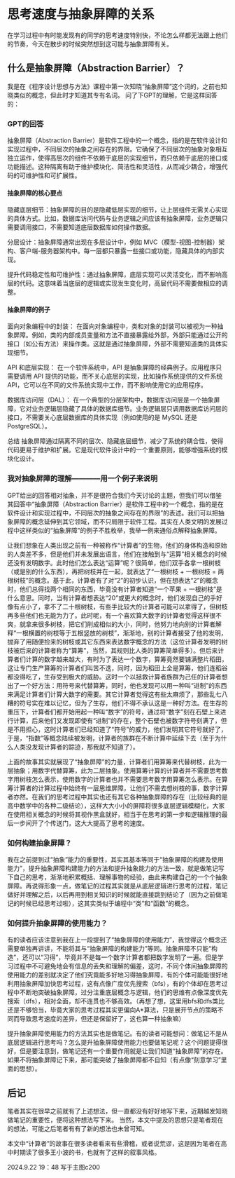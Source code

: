 # 思考速度与抽象屏障的关系

在学习过程中有时能发现有的同学的思考速度特别快，不论怎么样都无法跟上他们的节奏，今天在散步的时候突然想到这可能与抽象屏障有关。

## 什么是抽象屏障（Abstraction Barrier）？

我是在《程序设计思想与方法》课程中第一次知晓“抽象屏障”这个词的，之前也知晓类似的概念，但此时才知道其专有名词。
问了下GPT的理解，它是这样回答的：

### GPT的回答

抽象屏障（Abstraction Barrier）是软件工程中的一个概念，指的是在软件设计和实现过程中，不同层次的抽象之间存在的界限。它确保了不同层次的抽象对象相互独立运作，使得高层次的组件不依赖于底层的实现细节，而只依赖于底层的接口或功能描述。这种隔离有助于维护模块化、简洁性和灵活性，从而减少耦合，增强代码的可维护性和可扩展性。

#### 抽象屏障的核心要点

隐藏底层细节：抽象屏障的目的是隐藏低层实现的细节，让上层组件无需关心实现的具体方式。比如，数据库访问代码与业务逻辑之间应该有抽象屏障，业务逻辑只需要调用接口，不需要知道底层数据库如何操作数据。

分层设计：抽象屏障通常出现在多层设计中，例如 MVC（模型-视图-控制器）架构、客户端-服务器架构中。每一层都只暴露一些接口或功能，隐藏具体的内部实现。

提升代码稳定性和可维护性：通过抽象屏障，底层实现可以灵活变化，而不影响高层的代码。这意味着当底层的逻辑或实现发生变化时，高层代码不需要做相应的调整。

#### 抽象屏障的例子

面向对象编程中的封装：
在面向对象编程中，类和对象的封装可以被视为一种抽象屏障。例如，类的内部成员变量和方法不直接暴露给外部，外部只能通过公开的接口（如公有方法）来操作类。这就是通过抽象屏障，外部不需要知道类的具体实现细节。

API 和底层实现：
在一个软件系统中，API 是抽象屏障的经典例子。应用程序只需要调用 API 提供的功能，而不关心底层的实现，比如操作系统提供的文件系统 API，它可以在不同的文件系统实现中工作，而不影响使用它的应用程序。

数据库访问层（DAL）：
在一个典型的分层架构中，数据库访问层是一个抽象屏障，它对业务逻辑层隐藏了具体的数据库细节。业务逻辑层只调用数据库访问层的接口，不需要关心底层数据库的具体实现（例如使用的是 MySQL 还是 PostgreSQL）。

总结
抽象屏障通过隔离不同的层次、隐藏底层细节，减少了系统的耦合性，使得代码更易于维护和扩展。它是现代软件设计中的一个重要原则，能够增强系统的模块化设计。

### 我对抽象屏障的理解————用一个例子来说明

GPT给出的回答相对抽象，并不是很符合我们今天讨论的主题，但我们可以借鉴其回答中“抽象屏障（Abstraction Barrier）是软件工程中的一个概念，指的是在软件设计和实现过程中，不同层次的抽象之间存在的界限”的表述。我们可以把抽象屏障的概念延伸到其它领域，而不只局限于软件工程。其实在人类文明的发展过程中这样类似的“抽象屏障”的例子不胜枚举，我举一例来通俗点解释抽象屏障。

让我们想象在人类出现之前有一种被称作“计算者”的生物，他们的身体构造和原始的人类差不多，但是他们并未发展出语言，他们在接触到与“运算”相关概念的时候还没有发明数字。此时他们怎么表达“运算”呢？很简单，他们双手各拿一根树枝（或是别的什么东西），再把树枝并在一起，就表达了“一根树枝 + 一根树枝 = 两根树枝”的概念。基于此，计算者有了对“2”的初步认识，但在想表达“2”的概念时，他们总得找两个相同的东西，毕竟没有计算者知道“一个苹果 + 一根树枝”是什么意思。同时，当有计算者想表达“20”或更大的概念时，他们发现自己的手好像有点小了，拿不了二十根树枝，有些手比较大的计算者可能可以拿得了，但树枝再多些他们也无能为力了。此时呢，有一个喜欢算大数字的计算者觉得这样很不爽，就拿来很多树枝，把它们削成相似的大小，同时，他努力地向别的计算者解释“一根横置的树枝等于五根竖放的树枝”，渐渐地，别的计算者接受了他的发明，抛弃了用随便捡来的树枝或其它东西来表达数字概念的方法（这位计算者发明的树枝被后来的计算者称为“算筹”，当然，其规则比人类的算筹简单得多）。但后来计算者们计算的数字越来越大，有时为了表达一个数字，算筹竟然要铺满整片稻田，这让专门生产算筹的计算者们叫苦不迭，同时，因为稻田上全是算筹，他们连稻谷都没得吃了，生存受到极大的威胁。这时一个以拯救计算者族群为己任的计算者想出了一个好方法：用符号来代替算筹，同时，他也发现可以用一种叫“进制”的东西来满足计算者们计算大数字的需要。其它计算者觉得这有些太麻烦了，那些乱七八糟的符号实在难以记忆，但为了生存，他们不得不承认这是一种好方法。在生存的重压下，计算者们都开始用起一种叫“数字”的符号，通过将“数字”刻在石壁上来进行计算，后来他们又发现即使有“进制”的存在，整个石壁也被数字符号刻满了，但是不用担心，这时计算者们已经知道了“符号”的威力，他们发明其它符号就好了，于是，“指数”等概念陆续被发明，计算者的族群在不断计算中延续下去（至于为什么人类没发现计算者的踪迹，那我就不知道了）。

上面的故事其实就展现了“抽象屏障”的力量，计算者们用算筹来代替树枝，此为一层抽象；用数字代替算筹，此为二层抽象。使用算筹计算的计算者并不需要思考数字用树枝怎么表示，使用数字的计算者也并不需要思考数字用算筹怎么表示。在算筹计算者的计算过程中始终有一层思维屏障，让他们不需去想树枝的事，数字计算者亦然。在我们的思考过程中其实也还有其它各种抽象屏障的存在（比较经典的是高中数学中的各种二级结论），这样大大小小的屏障将很多底层逻辑模糊化，大家在使用相关概念的时候将其视作黑盒就好，相当于在思考的第一步和逻辑推理的最后一步间开了个传送门，这大大提高了思考的速度。

### 如何构建抽象屏障？

我在之前提到过“抽象”能力的重要性，其实其基本等同于“抽象屏障的构建及使用能力”，提升抽象屏障构建能力的方法和提升抽象能力的方法一致，就是做笔记写下自己的思考，渐渐地积累概括、理解事物的经验，由此来构建自己的一个个抽象屏障。再说得形象一点，做笔记的过程其实就是从底层逻辑进行思考的过程，笔记做好并理解之后，以后再用到相关知识的时候就能直接跳到结论了（因为之前做笔记的时候已经思考过啦），这其实类似于编程中“类”和“函数”的概念。

### 如何提升抽象屏障的使用能力？

有的读者应该注意到我在上一段提到了“抽象屏障的使用能力”，我觉得这个概念还需要单独再讲讲，不能将其与“抽象屏障的构建能力”等同。抽象屏障不只能“构造”，还可以“习得”，毕竟并不是每一个数字计算者都把数字发明了一遍。但是学习过程中不可避免地会有信息的丢失和理解的偏差，这时，不同个体间抽象屏障的使用能力的差别就决定了他们究竟能多好地习得抽象屏障，有的个体可能能很好地利用抽象屏障加快思考过程，这有点像广度优先搜索（bfs），有的个体却在思考过程中不断地突破抽象屏障，过分注重底层概念与逻辑，他们的思维有点像深度优先搜索（dfs），相对全面，却不连贯也不够高效。（再想了想，这里用bfs和dfs类比还是不够恰当，毕竟大家的思考过程其实更偏向A*算法，只是展开节点的策略不同而导致思考速度的差异，但还是保留好了，这也算一种抽象嘛）

提升抽象屏障使用能力的方法其实也是做笔记。有的读者可能想问：做笔记不是从底层逻辑进行思考吗？怎么提升抽象屏障使用能力也要做笔记呢？这个问题提得很好，但是要注意到，做笔记还有一个重要作用就是让我们知道“抽象屏障”的存在。如果不将抽象屏障记下来，那可能突破了抽象屏障都不自知（有点像“刻意学习”里面的思想）。

## 后记

笔者其实在很早之前就有了上述想法，但一直都没有好好地写下来，近期越发知晓做笔记的重要性，便将这种想法写下来。
当然，本文中提及的思想只是笔者现在的想法，可能之后笔者有有了新的想法也未曾可知。

本文中“计算者”的故事在很多读者看来有些滑稽，或者说荒谬，这是因为笔者在高中时期读了很多王小波的书，也就有了这样的叙事风格。

2024.9.22 19：48
写于主图c200
